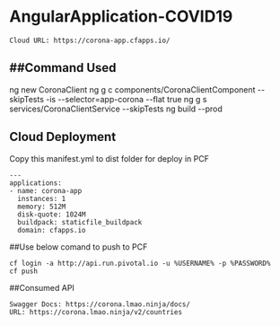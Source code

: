 # AngularApplication-COVID19


~~~
Cloud URL: https://corona-app.cfapps.io/
~~~~


##Command Used
---------------
ng new CoronaClient
ng g c components/CoronaClientComponent --skipTests -is --selector=app-corona --flat true
ng g s services/CoronaClientService --skipTests 
ng build --prod



  
## Cloud Deployment

Copy this manifest.yml to dist folder for deploy in PCF
~~~	
---
applications:
- name: corona-app
  instances: 1
  memory: 512M
  disk-quote: 1024M
  buildpack: staticfile_buildpack
  domain: cfapps.io
~~~
##Use below comand to push to PCF
~~~
cf login -a http://api.run.pivotal.io -u %USERNAME% -p %PASSWORD%
cf push
~~~

##Consumed API
~~~
Swagger Docs: https://corona.lmao.ninja/docs/
URL: https://corona.lmao.ninja/v2/countries
~~~
